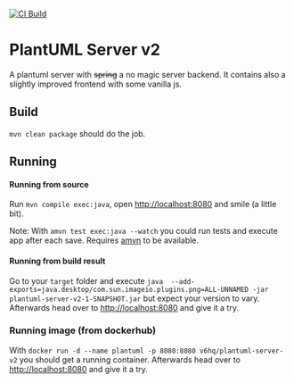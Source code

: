 [![CI Build](https://github.com/v6hq/plantuml-server-v2/actions/workflows/ci.yml/badge.svg)](https://github.com/v6hq/plantuml-server-v2/actions/workflows/ci.yml)

# PlantUML Server v2 

A plantuml server with ~~spring~~ a no magic server backend. It contains also a slightly improved frontend with some vanilla js.

## Build

``mvn clean package`` should do the job.

## Running

#### Running from source

Run ```mvn compile exec:java```, open [http://localhost:8080](http://localhost:8080) and smile (a little bit).

Note: With ```amvn test exec:java --watch``` you could run tests and execute app after each save. Requires [amvn](https://github.com/nikku/amvn) to be available.

#### Running from build result

Go to your ``target`` folder and execute ``java  --add-exports=java.desktop/com.sun.imageio.plugins.png=ALL-UNNAMED -jar plantuml-server-v2-1-SNAPSHOT.jar`` but expect your version to vary. Afterwards head over to [http://localhost:8080](http://localhost:8080) and give it a try.

### Running image (from dockerhub)

With ``docker run -d --name plantuml -p 8080:8080 v6hq/plantuml-server-v2`` you should get a running container. Afterwards head over to [http://localhost:8080](http://localhost:8080) and give it a try.
